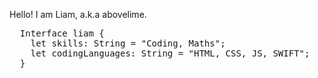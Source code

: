 Hello! I am Liam, a.k.a abovelime.
<pre>
  Interface liam {
    let skills: String = "Coding, Maths";
    let codingLanguages: String = "HTML, CSS, JS, SWIFT";
  }
</pre>
